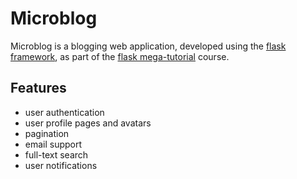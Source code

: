 # Microblog

Microblog is a blogging web application, developed using the [flask framework](https://flask.palletsprojects.com/), as part of the [flask mega-tutorial](https://courses.miguelgrinberg.com/p/flask-mega-tutorial) course.

## Features

- user authentication
- user profile pages and avatars
- pagination
- email support
- full-text search
- user notifications

